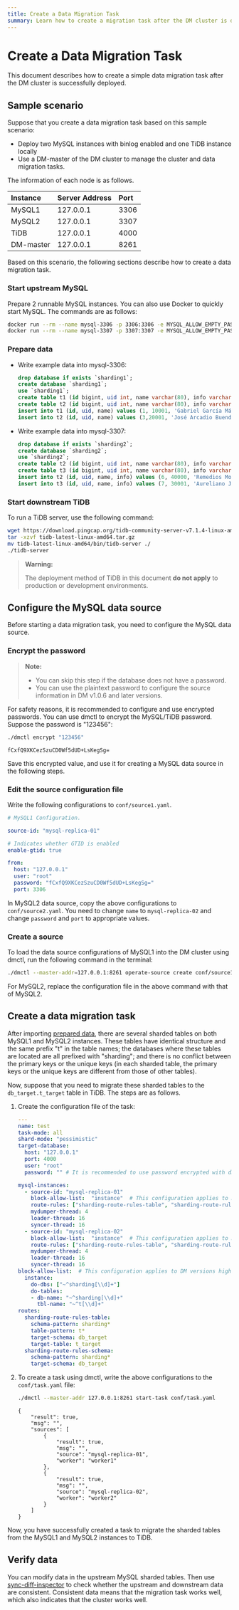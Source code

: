 ```yaml
---
title: Create a Data Migration Task
summary: Learn how to create a migration task after the DM cluster is deployed.
---
```


# Create a Data Migration Task

This document describes how to create a simple data migration task after the DM cluster is successfully deployed.

## Sample scenario

Suppose that you create a data migration task based on this sample scenario:

- Deploy two MySQL instances with binlog enabled and one TiDB instance locally
- Use a DM-master of the DM cluster to manage the cluster and data migration tasks.

The information of each node is as follows.

| Instance   | Server Address  | Port  |
| :---------- | :----------- | :--- |
| MySQL1     | 127.0.0.1 | 3306 |
| MySQL2     | 127.0.0.1 | 3307 |
| TiDB       | 127.0.0.1 | 4000 |
| DM-master  | 127.0.0.1 | 8261 |

Based on this scenario, the following sections describe how to create a data migration task.

### Start upstream MySQL

Prepare 2 runnable MySQL instances. You can also use Docker to quickly start MySQL. The commands are as follows:


```bash
docker run --rm --name mysql-3306 -p 3306:3306 -e MYSQL_ALLOW_EMPTY_PASSWORD=true mysql:5.7.22 --log-bin=mysql-bin --port=3306 --bind-address=0.0.0.0 --binlog-format=ROW --server-id=1 --gtid_mode=ON --enforce-gtid-consistency=true > mysql.3306.log 2>&1 &
docker run --rm --name mysql-3307 -p 3307:3307 -e MYSQL_ALLOW_EMPTY_PASSWORD=true mysql:5.7.22 --log-bin=mysql-bin --port=3307 --bind-address=0.0.0.0 --binlog-format=ROW --server-id=1 --gtid_mode=ON --enforce-gtid-consistency=true > mysql.3307.log 2>&1 &
```

### Prepare data

- Write example data into mysql-3306:

    
    ```sql
    drop database if exists `sharding1`;
    create database `sharding1`;
    use `sharding1`;
    create table t1 (id bigint, uid int, name varchar(80), info varchar(100), primary key (`id`), unique key(`uid`)) DEFAULT CHARSET=utf8mb4;
    create table t2 (id bigint, uid int, name varchar(80), info varchar(100), primary key (`id`), unique key(`uid`)) DEFAULT CHARSET=utf8mb4;
    insert into t1 (id, uid, name) values (1, 10001, 'Gabriel García Márquez'), (2 ,10002, 'Cien años de soledad');
    insert into t2 (id, uid, name) values (3,20001, 'José Arcadio Buendía'), (4,20002, 'Úrsula Iguarán'), (5,20003, 'José Arcadio');
    ```

- Write example data into mysql-3307:

    
    ```sql
    drop database if exists `sharding2`;
    create database `sharding2`;
    use `sharding2`;
    create table t2 (id bigint, uid int, name varchar(80), info varchar(100), primary key (`id`), unique key(`uid`)) DEFAULT CHARSET=utf8mb4;
    create table t3 (id bigint, uid int, name varchar(80), info varchar(100), primary key (`id`), unique key(`uid`)) DEFAULT CHARSET=utf8mb4;
    insert into t2 (id, uid, name, info) values (6, 40000, 'Remedios Moscote', '{}');
    insert into t3 (id, uid, name, info) values (7, 30001, 'Aureliano José', '{}'), (8, 30002, 'Santa Sofía de la Piedad', '{}'), (9, 30003, '17 Aurelianos', NULL);
    ```

### Start downstream TiDB

To run a TiDB server, use the following command:


```bash
wget https://download.pingcap.org/tidb-community-server-v7.1.4-linux-amd64.tar.gz
tar -xzvf tidb-latest-linux-amd64.tar.gz
mv tidb-latest-linux-amd64/bin/tidb-server ./
./tidb-server
```

> **Warning:**
>
> The deployment method of TiDB in this document **do not apply** to production or development environments.

## Configure the MySQL data source

Before starting a data migration task, you need to configure the MySQL data source.

### Encrypt the password

> **Note:**
>
> + You can skip this step if the database does not have a password.
> + You can use the plaintext password to configure the source information in DM v1.0.6 and later versions.

For safety reasons, it is recommended to configure and use encrypted passwords. You can use dmctl to encrypt the MySQL/TiDB password. Suppose the password is "123456":


```bash
./dmctl encrypt "123456"
```

```
fCxfQ9XKCezSzuCD0Wf5dUD+LsKegSg=
```

Save this encrypted value, and use it for creating a MySQL data source in the following steps.

### Edit the source configuration file

Write the following configurations to `conf/source1.yaml`.

```yaml
# MySQL1 Configuration.

source-id: "mysql-replica-01"

# Indicates whether GTID is enabled
enable-gtid: true

from:
  host: "127.0.0.1"
  user: "root"
  password: "fCxfQ9XKCezSzuCD0Wf5dUD+LsKegSg="
  port: 3306
```

In MySQL2 data source, copy the above configurations to `conf/source2.yaml`. You need to change `name` to `mysql-replica-02` and change `password` and `port` to appropriate values.

### Create a source

To load the data source configurations of MySQL1 into the DM cluster using dmctl, run the following command in the terminal:


```bash
./dmctl --master-addr=127.0.0.1:8261 operate-source create conf/source1.yaml
```

For MySQL2, replace the configuration file in the above command with that of MySQL2.

## Create a data migration task

After importing [prepared data](#prepare-data), there are several sharded tables on both MySQL1 and MySQL2 instances. These tables have identical structure and the same prefix "t" in the table names; the databases where these tables are located are all prefixed with "sharding"; and there is no conflict between the primary keys or the unique keys (in each sharded table, the primary keys or the unique keys are different from those of other tables).

Now, suppose that you need to migrate these sharded tables to the `db_target.t_target` table in TiDB. The steps are as follows.

1. Create the configuration file of the task:

    
    ```yaml
    ---
    name: test
    task-mode: all
    shard-mode: "pessimistic"
    target-database:
      host: "127.0.0.1"
      port: 4000
      user: "root"
      password: "" # It is recommended to use password encrypted with dmctl if the password is not empty.

    mysql-instances:
      - source-id: "mysql-replica-01"
        block-allow-list:  "instance"  # This configuration applies to DM versions higher than v2.0.0-beta.2. Use black-white-list otherwise.
        route-rules: ["sharding-route-rules-table", "sharding-route-rules-schema"]
        mydumper-thread: 4
        loader-thread: 16
        syncer-thread: 16
      - source-id: "mysql-replica-02"
        block-allow-list:  "instance"  # This configuration applies to DM versions higher than v2.0.0-beta.2. Use black-white-list otherwise.
        route-rules: ["sharding-route-rules-table", "sharding-route-rules-schema"]
        mydumper-thread: 4
        loader-thread: 16
        syncer-thread: 16
    block-allow-list:  # This configuration applies to DM versions higher than v2.0.0-beta.2. Use black-white-list otherwise.
      instance:
        do-dbs: ["~^sharding[\\d]+"]
        do-tables:
        - db-name: "~^sharding[\\d]+"
          tbl-name: "~^t[\\d]+"
    routes:
      sharding-route-rules-table:
        schema-pattern: sharding*
        table-pattern: t*
        target-schema: db_target
        target-table: t_target
      sharding-route-rules-schema:
        schema-pattern: sharding*
        target-schema: db_target
    ```

2. To create a task using dmctl, write the above configurations to the `conf/task.yaml` file:

    
    ```bash
    ./dmctl --master-addr 127.0.0.1:8261 start-task conf/task.yaml
    ```

    ```
    {
        "result": true,
        "msg": "",
        "sources": [
            {
                "result": true,
                "msg": "",
                "source": "mysql-replica-01",
                "worker": "worker1"
            },
            {
                "result": true,
                "msg": "",
                "source": "mysql-replica-02",
                "worker": "worker2"
            }
        ]
    }
    ```

Now, you have successfully created a task to migrate the sharded tables from the MySQL1 and MySQL2 instances to TiDB.

## Verify data

You can modify data in the upstream MySQL sharded tables. Then use [sync-diff-inspector](/sync-diff-inspector/shard-diff.md) to check whether the upstream and downstream data are consistent. Consistent data means that the migration task works well, which also indicates that the cluster works well.
